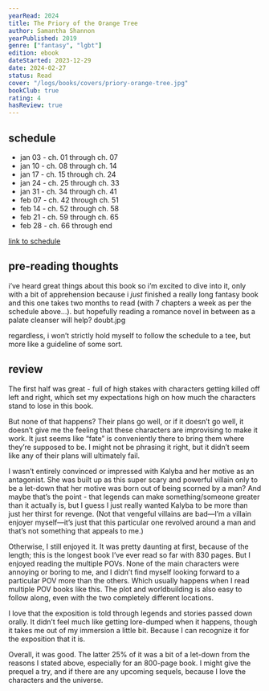 ```yaml
---
yearRead: 2024
title: The Priory of the Orange Tree
author: Samantha Shannon
yearPublished: 2019
genre: ["fantasy", "lgbt"]
edition: ebook
dateStarted: 2023-12-29
date: 2024-02-27
status: Read
cover: "/logs/books/covers/priory-orange-tree.jpg"
bookClub: true
rating: 4
hasReview: true
---
```


## schedule

- jan 03 - ch. 01 through ch. 07
- jan 10 - ch. 08 through ch. 14
- jan 17 - ch. 15 through ch. 24
- jan 24 - ch. 25 through ch. 33
- jan 31 - ch. 34 through ch. 41
- feb 07 - ch. 42 through ch. 51
- feb 14 - ch. 52 through ch. 58
- feb 21 - ch. 59 through ch. 65
- feb 28 - ch. 66 through end

<p></p>

[link to schedule](https://www.reddit.com/r/bookclub/s/KeGx5SOGCe)

## pre-reading thoughts

i’ve heard great things about this book so i’m excited to dive into it, only with a bit of apprehension because i *just* finished a really long fantasy book and this one takes two months to read (with 7 chapters a week as per the schedule above…). but hopefully reading a romance novel in between as a palate cleanser will help? doubt.jpg

regardless, i won’t strictly hold myself to follow the schedule to a tee, but more like a guideline of some sort.

## review

The first half was great - full of high stakes with characters getting killed off left and right, which set my expectations high on how much the characters stand to lose in this book.

But none of that happens? Their plans go well, or if it doesn’t go well, it doesn’t give me the feeling that these characters are improvising to make it work. It just seems like “fate” is conveniently there to bring them where they’re supposed to be. I might not be phrasing it right, but it didn’t seem like any of their plans will ultimately fail.

I wasn’t entirely convinced or impressed with Kalyba and her motive as an antagonist. She was built up as this super scary and powerful villain only to be a let-down that her motive was born out of being scorned by a man? And maybe that’s the point - that legends can make something/someone greater than it actually is, but I guess I just really wanted Kalyba to be more than just her thirst for revenge. (Not that vengeful villains are bad—I’m a villain enjoyer myself—it’s just that this particular one revolved around a man and that’s not something that appeals to me.)

Otherwise, I still enjoyed it. It was pretty daunting at first, because of the length; this is the longest book I’ve ever read so far with 830 pages. But I enjoyed reading the multiple POVs. None of the main characters were annoying or boring to me, and I didn’t find myself looking forward to a particular POV more than the others. Which usually happens when I read multiple POV books like this. The plot and worldbuilding is also easy to follow along, even with the two completely different locations.

I love that the exposition is told through legends and stories passed down orally. It didn’t feel much like getting lore-dumped when it happens, though it takes me out of my immersion a little bit. Because I can recognize it for the exposition that it is.

Overall, it was good. The latter 25% of it was a bit of a let-down from the reasons I stated above, especially for an 800-page book. I might give the prequel a try, and if there are any upcoming sequels, because I love the characters and the universe.